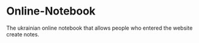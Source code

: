 # Online-Notebook
The ukrainian online notebook that allows people who entered the website create notes.
